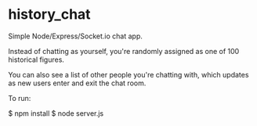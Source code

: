 # history_chat

Simple Node/Express/Socket.io chat app.

Instead of chatting as yourself, you're randomly assigned as one of 100 historical figures.

You can also see a list of other people you're chatting with, which updates as new users enter and exit the chat room.

To run:

$ npm install
$ node server.js

